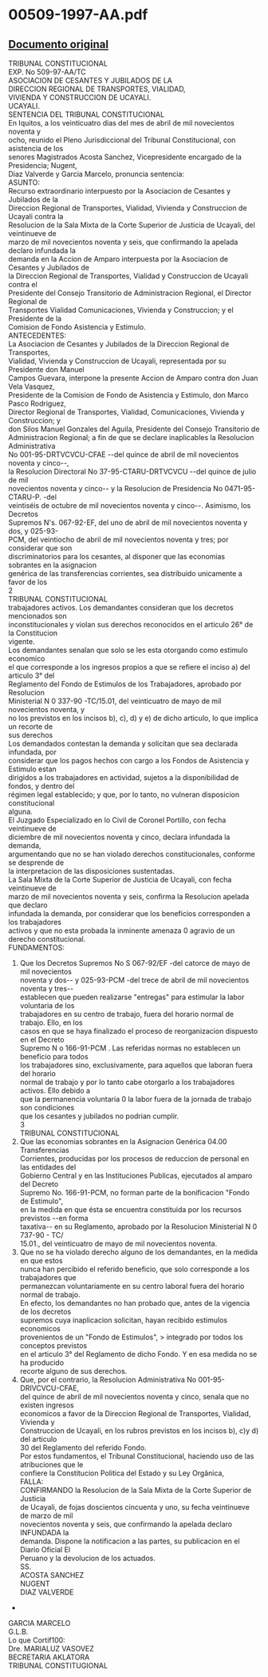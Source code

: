 
00509-1997-AA.pdf
=================
  
[Documento original](https://tc.gob.pe/jurisprudencia/1998/00509-1997-AA.pdf)  
---  
TRIBUNAL CONSTITUCIONAL  
EXP. No 509-97-AA/TC  
ASOCIACION DE CESANTES Y JUBILADOS DE LA  
DIRECCION REGIONAL DE TRANSPORTES, VIALIDAD,  
VIVIENDA Y CONSTRUCCION DE UCAYALI.  
UCAYALI.  
SENTENCIA DEL TRIBUNAL CONSTITUCIONAL  
En Iquitos, a los veinticuatro dias del mes de abril de mil novecientos noventa y  
ocho, reunido el Pleno Jurisdiccional del Tribunal Constitucional, con asistencia de los  
senores Magistrados Acosta Sanchez, Vicepresidente encargado de la Presidencia; Nugent,  
Diaz Valverde y Garcia Marcelo, pronuncia sentencia:  
ASUNTO:  
Recurso extraordinario interpuesto por la Asociacion de Cesantes y Jubilados de la  
Direccion Regional de Transportes, Vialidad, Vivienda y Construccion de Ucayali contra la  
Resolucion de la Sala Mixta de la Corte Superior de Justicia de Ucayali, del veintinueve de  
marzo de mil novecientos noventa y seis, que confirmando la apelada declaro infundada la  
demanda en la Accion de Amparo interpuesta por la Asociacion de Cesantes y Jubilados de  
la Direccion Regional de Transportes, Vialidad y Construccion de Ucayali contra el  
Presidente del Consejo Transitorio de Administracion Regional, el Director Regional de  
Transportes Vialidad Comunicaciones, Vivienda y Construccion; y el Presidente de la  
Comision de Fondo Asistencia y Estimulo.  
ANTECEDENTES:  
La Asociacion de Cesantes y Jubilados de la Direccion Regional de Transportes,  
Vialidad, Vivienda y Construccion de Ucayali, representada por su Presidente don Manuel  
Campos Guevara, interpone la presente Accion de Amparo contra don Juan Vela Vasquez,  
Presidente de la Comision de Fondo de Asistencia y Estimulo, don Marco Pasco Rodriguez,  
Director Regional de Transportes, Vialidad, Comunicaciones, Vivienda y Construccion; y  
don Silos Manuel Gonzales del Aguila, Presidente del Consejo Transitorio de  
Administracion Regional; a fin de que se declare inaplicables la Resolucion Administrativa  
No 001-95-DRTVCVCU-CFAE --del quince de abril de mil novecientos noventa y cinco--,  
la Resolucion Directoral No 37-95-CTARU-DRTVCVCU --del quince de julio de mil  
novecientos noventa y cinco-- y la Resolucion de Presidencia No 0471-95-CTARU-P. -del  
veintiséis de octubre de mil novecientos noventa y cinco--. Asimismo, los Decretos  
Supremos N's. 067-92-EF, del uno de abril de mil novecientos noventa y dos, y 025-93-  
PCM, del veintiocho de abril de mil novecientos noventa y tres; por considerar que son  
discriminatorios para los cesantes, al disponer que las economias sobrantes en la asignacion  
genérica de las transferencias corrientes, sea distribuido unicamente a favor de los  
2  
TRIBUNAL CONSTITUCIONAL  
trabajadores activos. Los demandantes consideran que los decretos mencionados son  
inconstitucionales y violan sus derechos reconocidos en el articulo 26° de la Constitucion  
vigente.  
Los demandantes senalan que solo se les esta otorgando como estimulo economico  
el que corresponde a los ingresos propios a que se refiere el inciso a) del articulo 3° del  
Reglamento del Fondo de Estimulos de los Trabajadores, aprobado por Resolucion  
Ministerial N 0 337-90 -TC/15.01, del veinticuatro de mayo de mil novecientos noventa, y  
no los previstos en los incisos b), c), d) y e) de dicho articulo, lo que implica un recorte de  
sus derechos  
Los demandados contestan la demanda y solicitan que sea declarada infundada, por  
considerar que los pagos hechos con cargo a los Fondos de Asistencia y Estimulo estan  
dirigidos a los trabajadores en actividad, sujetos a la disponibilidad de fondos, y dentro del  
régimen legal establecido; y que, por lo tanto, no vulneran disposicion constitucional  
alguna.  
El Juzgado Especializado en lo Civil de Coronel Portillo, con fecha veintinueve de  
diciembre de mil novecientos noventa y cinco, declara infundada la demanda,  
argumentando que no se han violado derechos constitucionales, conforme se desprende de  
la interpretacion de las disposiciones sustentadas.  
La Sala Mixta de la Corte Superior de Justicia de Ucayali, con fecha veintinueve de  
marzo de mil novecientos noventa y seis, confirma la Resolucion apelada que declaro  
infundada la demanda, por considerar que los beneficios corresponden a los trabajadores  
activos y que no esta probada la inminente amenaza 0 agravio de un derecho constitucional.  
FUNDAMENTOS:  
1. Que los Decretos Supremos No S 067-92/EF -del catorce de mayo de mil novecientos  
noventa y dos-- y 025-93-PCM -del trece de abril de mil novecientos noventa y tres--  
establecen que pueden realizarse "entregas" para estimular la labor voluntaria de los  
trabajadores en su centro de trabajo, fuera del horario normal de trabajo. Ello, en los  
casos en que se haya finalizado el proceso de reorganizacion dispuesto en el Decreto  
Supremo N o 166-91-PCM . Las referidas normas no establecen un beneficio para todos  
los trabajadores sino, exclusivamente, para aquellos que laboran fuera del horario  
normal de trabajo y por lo tanto cabe otorgarlo a los trabajadores activos. Ello debido a  
que la permanencia voluntaria 0 la labor fuera de la jornada de trabajo son condiciones  
que los cesantes y jubilados no podrian cumplir.  
3  
TRIBUNAL CONSTITUCIONAL  
2. Que las economias sobrantes en la Asignacion Genérica 04.00 Transferencias  
Corrientes, producidas por los procesos de reduccion de personal en las entidades del  
Gobierno Central y en las Instituciones Publicas, ejecutados al amparo del Decreto  
Supremo No. 166-91-PCM, no forman parte de la bonificacion "Fondo de Estimulo",  
en la medida en que ésta se encuentra constituida por los recursos previstos --en forma  
taxativa-- en su Reglamento, aprobado por la Resolucion Ministerial N 0 737-90 - TC/  
15.01., del veinticuatro de mayo de mil novecientos noventa.  
3. Que no se ha violado derecho alguno de los demandantes, en la medida en que estos  
nunca han percibido el referido beneficio, que solo corresponde a los trabajadores que  
permanezcan voluntariamente en su centro laboral fuera del horario normal de trabajo.  
En efecto, los demandantes no han probado que, antes de la vigencia de los decretos  
supremos cuya inaplicacion solicitan, hayan recibido estimulos economicos  
provenientos de un "Fondo de Estimulos", > integrado por todos los conceptos previstos  
en el articulo 3° del Reglamento de dicho Fondo. Y en esa medida no se ha producido  
recorte alguno de sus derechos.  
4. Que, por el contrario, la Resolucion Administrativa No 001-95- DRIVCVCU-CFAE,  
del quince de abril de mil novecientos noventa y cinco, senala que no existen ingresos  
economicos a favor de la Direccion Regional de Transportes, Vialidad, Vivienda y  
Construccion de Ucayali, en los rubros previstos en los incisos b), c)y d) del articulo  
30 del Reglamento del referido Fondo.  
Por estos fundamentos, el Tribunal Constitucional, haciendo uso de las atribuciones que le  
confiere la Constitucion Politica del Estado y su Ley Orgânica,  
FALLA:  
CONFIRMANDO la Resolucion de la Sala Mixta de la Corte Superior de Justicia  
de Ucayali, de fojas doscientos cincuenta y uno, su fecha veintinueve de marzo de mil  
novecientos noventa y seis, que confirmando la apelada declaro INFUNDADA la  
demanda. Dispone la notificacion a las partes, su publicacion en el Diario Oficial El  
Peruano y la devolucion de los actuados.  
SS.  
ACOSTA SANCHEZ  
NUGENT  
DIAZ VALVERDE  
-  
GARCIA MARCELO  
G.L.B.  
Lo que Cortif100:  
Dre. MARIALUZ VASOVEZ  
BECRETARIA AKLATORA  
TRIBUNAL CONSTITUGIONAL